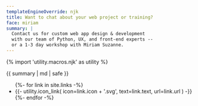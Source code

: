 ```yaml
---
templateEngineOverride: njk
title: Want to chat about your web project or training?
face: miriam
summary: |
  Contact us for custom web app design & development
  with our team of Python, UX, and front-end experts --
  or a 1-3 day workshop with Miriam Suzanne.
---
```


{% import 'utility.macros.njk' as utility %}

{{ summary | md | safe }}

<ul class="inline-list">
{%- for link in site.links -%}
<li>{{- utility.icon_link(
    icon=link.icon + '.svg',
    text=link.text,
    url=link.url
  ) -}}
</li>
{%- endfor -%}
</ul>
